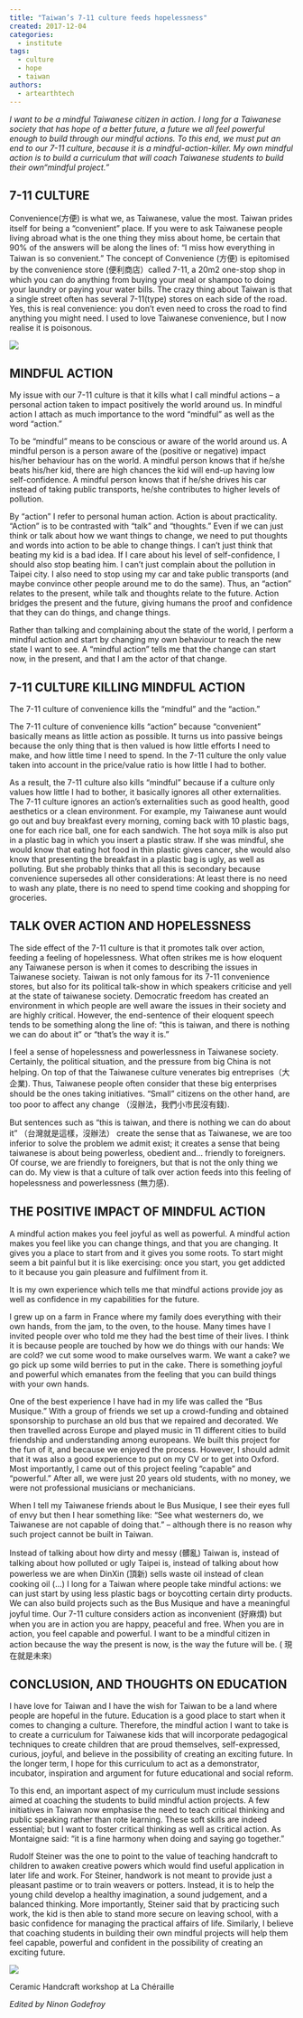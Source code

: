 ```yaml
---
title: "Taiwan’s 7-11 culture feeds hopelessness"
created: 2017-12-04
categories: 
  - institute
tags: 
  - culture
  - hope
  - taiwan
authors: 
  - artearthtech
---
```


_I want to be a mindful Taiwanese citizen in action. I long for a Taiwanese society that has hope of a better future, a future we all feel powerful enough to build through our mindful actions. To this end, we must put an end to our 7-11 culture, because it is a mindful-action-killer. My own mindful action is to build a curriculum that will coach Taiwanese students to build their own“mindful project.”_

## 7-11 CULTURE

Convenience(方便) is what we, as Taiwanese, value the most. Taiwan prides itself for being a “convenient” place. If you were to ask Taiwanese people living abroad what is the one thing they miss about home, be certain that 90% of the answers will be along the lines of: “I miss how everything in Taiwan is so convenient.” The concept of Convenience (方便) is epitomised by the convenience store (便利商店）called 7-11, a 20m2 one-stop shop in which you can do anything from buying your meal or shampoo to doing your laundry or paying your water bills. The crazy thing about Taiwan is that a single street often has several 7-11(type) stores on each side of the road. Yes, this is real convenience: you don’t even need to cross the road to find anything you might need. I used to love Taiwanese convenience, but I now realise it is poisonous.

![](/assets/images/7_11_culture.png)

## MINDFUL ACTION

My issue with our 7-11 culture is that it kills what I call mindful actions – a personal action taken to impact positively the world around us. In mindful action I attach as much importance to the word “mindful” as well as the word “action.”

To be “mindful” means to be conscious or aware of the world around us. A mindful person is a person aware of the (positive or negative) impact his/her behaviour has on the world. A mindful person knows that if he/she beats his/her kid, there are high chances the kid will end-up having low self-confidence. A mindful person knows that if he/she drives his car instead of taking public transports, he/she contributes to higher levels of pollution.

By “action” I refer to personal human action. Action is about practicality. “Action” is to be contrasted with “talk” and “thoughts.” Even if we can just think or talk about how we want things to change, we need to put thoughts and words into action to be able to change things. I can’t just think that beating my kid is a bad idea. If I care about his level of self-confidence, I should also stop beating him. I can’t just complain about the pollution in Taipei city. I also need to stop using my car and take public transports (and maybe convince other people around me to do the same). Thus, an “action” relates to the present, while talk and thoughts relate to the future. Action bridges the present and the future, giving humans the proof and confidence that they can do things, and change things.

Rather than talking and complaining about the state of the world, I perform a mindful action and start by changing my own behaviour to reach the new state I want to see. A “mindful action” tells me that the change can start now, in the present, and that I am the actor of that change.

## 7-11 CULTURE KILLING MINDFUL ACTION

The 7-11 culture of convenience kills the “mindful” and the “action.”

The 7-11 culture of convenience kills “action” because “convenient” basically means as little action as possible. It turns us into passive beings because the only thing that is then valued is how little efforts I need to make, and how little time I need to spend. In the 7-11 culture the only value taken into account in the price/value ratio is how little I had to bother.

As a result, the 7-11 culture also kills “mindful” because if a culture only values how little I had to bother, it basically ignores all other externalities. The 7-11 culture ignores an action’s externalities such as good health, good aesthetics or a clean environment. For example, my Taiwanese aunt would go out and buy breakfast every morning, coming back with 10 plastic bags, one for each rice ball, one for each sandwich. The hot soya milk is also put in a plastic bag in which you insert a plastic straw. If she was mindful, she would know that eating hot food in thin plastic gives cancer, she would also know that presenting the breakfast in a plastic bag is ugly, as well as polluting. But she probably thinks that all this is secondary because convenience supersedes all other considerations: At least there is no need to wash any plate, there is no need to spend time cooking and shopping for groceries.

## TALK OVER ACTION AND HOPELESSNESS

The side effect of the 7-11 culture is that it promotes talk over action, feeding a feeling of hopelessness. What often strikes me is how eloquent any Taiwanese person is when it comes to describing the issues in Taiwanese society. Taiwan is not only famous for its 7-11 convenience stores, but also for its political talk-show in which speakers criticise and yell at the state of taiwanese society. Democratic freedom has created an environment in which people are well aware the issues in their society and are highly critical. However, the end-sentence of their eloquent speech tends to be something along the line of: “this is taiwan, and there is nothing we can do about it” or “that’s the way it is.”

I feel a sense of hopelessness and powerlessness in Taiwanese society. Certainly, the political situation, and the pressure from big China is not helping. On top of that the Taiwanese culture venerates big entreprises（大企業). Thus, Taiwanese people often consider that these big enterprises should be the ones taking initiatives. “Small” citizens on the other hand, are too poor to affect any change （沒辦法，我們小市民沒有錢).  
  
But sentences such as “this is taiwan, and there is nothing we can do about it” （台灣就是這樣，沒辦法） create the sense that as Taiwanese, we are too inferior to solve the problem we admit exist; it creates a sense that being taiwanese is about being powerless, obedient and… friendly to foreigners. Of course, we are friendly to foreigners, but that is not the only thing we can do. My view is that a culture of talk over action feeds into this feeling of hopelessness and powerlessness (無力感).

## THE POSITIVE IMPACT OF MINDFUL ACTION

A mindful action makes you feel joyful as well as powerful. A mindful action makes you feel like you can change things, and that you are changing. It gives you a place to start from and it gives you some roots. To start might seem a bit painful but it is like exercising: once you start, you get addicted to it because you gain pleasure and fulfilment from it.

It is my own experience which tells me that mindful actions provide joy as well as confidence in my capabilities for the future.

I grew up on a farm in France where my family does everything with their own hands, from the jam, to the oven, to the house. Many times have I invited people over who told me they had the best time of their lives. I think it is because people are touched by how we do things with our hands: We are cold? we cut some wood to make ourselves warm. We want a cake? we go pick up some wild berries to put in the cake. There is something joyful and powerful which emanates from the feeling that you can build things with your own hands.

One of the best experience I have had in my life was called the “Bus Musique.” With a group of friends we set up a crowd-funding and obtained sponsorship to purchase an old bus that we repaired and decorated. We then travelled across Europe and played music in 11 different cities to build friendship and understanding among europeans. We built this project for the fun of it, and because we enjoyed the process. However, I should admit that it was also a good experience to put on my CV or to get into Oxford. Most importantly, I came out of this project feeling “capable” and “powerful.” After all, we were just 20 years old students, with no money, we were not professional musicians or mechanicians.

When I tell my Taiwanese friends about le Bus Musique, I see their eyes full of envy but then I hear something like: “See what westerners do, we Taiwanese are not capable of doing that.” – although there is no reason why such project cannot be built in Taiwan.

Instead of talking about how dirty and messy (髒亂) Taiwan is, instead of talking about how polluted or ugly Taipei is, instead of talking about how powerless we are when DinXin (頂新) sells waste oil instead of clean cooking oil (…) I long for a Taiwan where people take mindful actions: we can just start by using less plastic bags or boycotting certain dirty products. We can also build projects such as the Bus Musique and have a meaningful joyful time. Our 7-11 culture considers action as inconvenient (好麻煩) but when you are in action you are happy, peaceful and free. When you are in action, you feel capable and powerful. I want to be a mindful citizen in action because the way the present is now, is the way the future will be. ( 現在就是未來)

## CONCLUSION, AND THOUGHTS ON EDUCATION

I have love for Taiwan and I have the wish for Taiwan to be a land where people are hopeful in the future. Education is a good place to start when it comes to changing a culture. Therefore, the mindful action I want to take is to create a curriculum for Taiwanese kids that will incorporate pedagogical techniques to create children that are proud themselves, self-expressed, curious, joyful, and believe in the possibility of creating an exciting future. In the longer term, I hope for this curriculum to act as a demonstrator, incubator, inspiration and argument for future educational and social reform.

To this end, an important aspect of my curriculum must include sessions aimed at coaching the students to build mindful action projects. A few initiatives in Taiwan now emphasise the need to teach critical thinking and public speaking rather than rote learning. These soft skills are indeed essential; but I want to foster critical thinking as well as critical action. As Montaigne said: “it is a fine harmony when doing and saying go together.”

Rudolf Steiner was the one to point to the value of teaching handcraft to children to awaken creative powers which would find useful application in later life and work. For Steiner, handwork is not meant to provide just a pleasant pastime or to train weavers or potters. Instead, it is to help the young child develop a healthy imagination, a sound judgement, and a balanced thinking. More importantly, Steiner said that by practicing such work, the kid is then able to stand more secure on leaving school, with a basic confidence for managing the practical affairs of life. Similarly, I believe that coaching students in building their own mindful projects will help them feel capable, powerful and confident in the possibility of creating an exciting future.

![](/assets/images/7_11_culture_2.png)

Ceramic Handcraft workshop at La Chéraille

_Edited by Ninon Godefroy_
